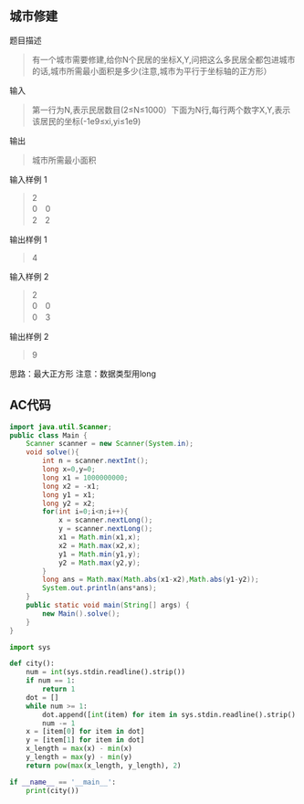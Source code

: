 ## 城市修建

题目描述
> 有一个城市需要修建,给你N个民居的坐标X,Y,问把这么多民居全都包进城市的话,城市所需最小面积是多少(注意,城市为平行于坐标轴的正方形）

输入
> 第一行为N,表示民居数目(2≤N≤1000）下面为N行,每行两个数字X,Y,表示该居民的坐标(-1e9≤xi,yi≤1e9)

输出
> 城市所需最小面积

输入样例 1 
> 2  
0　0  
2　2

输出样例 1
> 4

输入样例 2 
> 2  
0　0  
0　3

输出样例 2
> 9

思路：最大正方形
注意：数据类型用long

## AC代码

```java
import java.util.Scanner;
public class Main {
    Scanner scanner = new Scanner(System.in);
    void solve(){
        int n = scanner.nextInt();
        long x=0,y=0;
        long x1 = 1000000000;
        long x2 = -x1;
        long y1 = x1;
        long y2 = x2;
        for(int i=0;i<n;i++){
            x = scanner.nextLong();
            y = scanner.nextLong();
            x1 = Math.min(x1,x);
            x2 = Math.max(x2,x);
            y1 = Math.min(y1,y);
            y2 = Math.max(y2,y);
        }
        long ans = Math.max(Math.abs(x1-x2),Math.abs(y1-y2));
        System.out.println(ans*ans);
    }
    public static void main(String[] args) {
        new Main().solve();
    }
}
```

```python
import sys

def city():
    num = int(sys.stdin.readline().strip())
    if num == 1:
        return 1
    dot = []
    while num >= 1:
        dot.append([int(item) for item in sys.stdin.readline().strip().split()])
        num -= 1
    x = [item[0] for item in dot]
    y = [item[1] for item in dot]
    x_length = max(x) - min(x)
    y_length = max(y) - min(y)
    return pow(max(x_length, y_length), 2)

if __name__ == '__main__':
    print(city())
```
